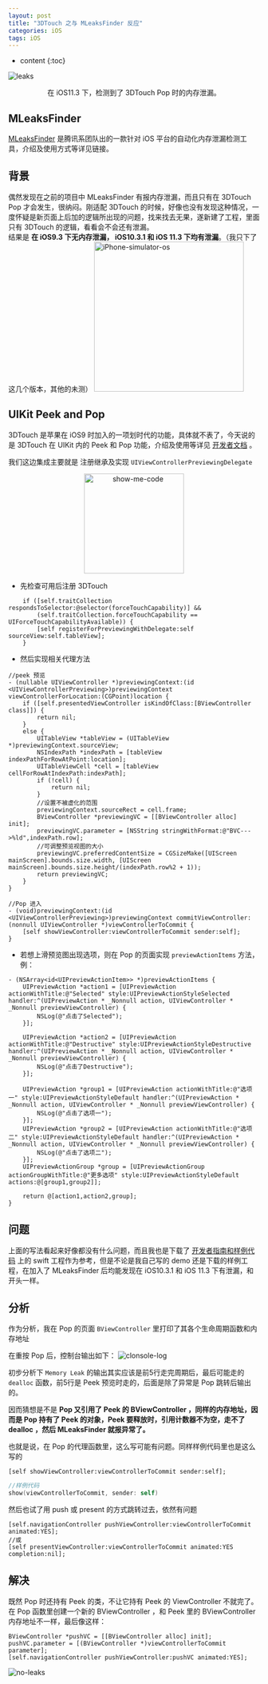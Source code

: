```yaml
---
layout: post
title: "3DTouch 之与 MLeaksFinder 反应"
categories: iOS
tags: iOS
---
```


* content
{:toc}

![leaks](https://raw.githubusercontent.com/1ilI/1ilI.github.io/master/resource/2018-05/3DTouch-iOS11-leaks.gif)
<p align="center">在 iOS11.3 下，检测到了 3DTouch Pop 时的内存泄漏。</p>






## MLeaksFinder 
[MLeaksFinder](https://github.com/Tencent/MLeaksFinder) 是腾讯系团队出的一款针对 iOS 平台的自动化内存泄漏检测工具，介绍及使用方式等详见链接。

## 背景
偶然发现在之前的项目中 MLeaksFinder 有报内存泄漏，而且只有在 3DTouch Pop 才会发生，很纳闷。刚适配 3DTouch 的时候，好像也没有发现这种情况，一度怀疑是新页面上后加的逻辑所出现的问题，找来找去无果，遂新建了工程，里面只有 3DTouch 的逻辑，看看会不会还有泄漏。<br/>
结果是 **在 iOS9.3 下无内存泄漏， iOS10.3.1 和 iOS 11.3 下均有泄漏**。（我只下了这几个版本，其他的未测）
<img alt="iPhone-simulator-os" src="https://raw.githubusercontent.com/1ilI/1ilI.github.io/master/resource/2018-05/iPhone-simulator-os.png" height="300px"/>

## UIKit Peek and Pop
3DTouch 是苹果在 iOS9 时加入的一项划时代的功能，具体就不表了，今天说的是 3DTouch 在 UIKit 内的 Peek 和 Pop 功能，介绍及使用等详见 [开发者文档](https://developer.apple.com/library/content/documentation/UserExperience/Conceptual/Adopting3DTouchOniPhone/) 。

我们这边集成主要就是 注册继承及实现 `UIViewControllerPreviewingDelegate`

<div align="center"> <img alt="show-me-code" src="https://raw.githubusercontent.com/1ilI/1ilI.github.io/master/resource/2018-04/show-me-code.png" width="200px"/> </div>

* 先检查可用后注册 3DTouch

```objc
    if ([self.traitCollection respondsToSelector:@selector(forceTouchCapability)] &&
        (self.traitCollection.forceTouchCapability == UIForceTouchCapabilityAvailable)) {
        [self registerForPreviewingWithDelegate:self sourceView:self.tableView];
    }
```

* 然后实现相关代理方法

```objc
//peek 预览
- (nullable UIViewController *)previewingContext:(id <UIViewControllerPreviewing>)previewingContext viewControllerForLocation:(CGPoint)location {
    if ([self.presentedViewController isKindOfClass:[BViewController class]]) {
        return nil;
    }
    else {
        UITableView *tableView = (UITableView *)previewingContext.sourceView;
        NSIndexPath *indexPath = [tableView indexPathForRowAtPoint:location];
        UITableViewCell *cell = [tableView cellForRowAtIndexPath:indexPath];
        if (!cell) {
            return nil;
        }
        //设置不被虚化的范围
        previewingContext.sourceRect = cell.frame;
        BViewController *previewingVC = [[BViewController alloc] init];
        previewingVC.parameter = [NSString stringWithFormat:@"BVC--->%ld",indexPath.row];
        //可调整预览视图的大小
        previewingVC.preferredContentSize = CGSizeMake([UIScreen mainScreen].bounds.size.width, [UIScreen mainScreen].bounds.size.height/(indexPath.row%2 + 1));
        return previewingVC;
    }
}
```

```objc
//Pop 进入
- (void)previewingContext:(id <UIViewControllerPreviewing>)previewingContext commitViewController:(nonnull UIViewController *)viewControllerToCommit {
    [self showViewController:viewControllerToCommit sender:self];
}
```

* 若想上滑预览图出现选项，则在 Pop 的页面实现 `previewActionItems` 方法，例：

```objc
- (NSArray<id<UIPreviewActionItem>> *)previewActionItems {
    UIPreviewAction *action1 = [UIPreviewAction actionWithTitle:@"Selected" style:UIPreviewActionStyleSelected handler:^(UIPreviewAction * _Nonnull action, UIViewController * _Nonnull previewViewController) {
        NSLog(@"点击了Selected");
    }];
    
    UIPreviewAction *action2 = [UIPreviewAction actionWithTitle:@"Destructive" style:UIPreviewActionStyleDestructive handler:^(UIPreviewAction * _Nonnull action, UIViewController * _Nonnull previewViewController) {
        NSLog(@"点击了Destructive");
    }];
    
    UIPreviewAction *group1 = [UIPreviewAction actionWithTitle:@"选项一" style:UIPreviewActionStyleDefault handler:^(UIPreviewAction * _Nonnull action, UIViewController * _Nonnull previewViewController) {
        NSLog(@"点击了选项一");
    }];
    UIPreviewAction *group2 = [UIPreviewAction actionWithTitle:@"选项二" style:UIPreviewActionStyleDefault handler:^(UIPreviewAction * _Nonnull action, UIViewController * _Nonnull previewViewController) {
        NSLog(@"点击了选项二");
    }];
    UIPreviewActionGroup *group = [UIPreviewActionGroup actionGroupWithTitle:@"更多选项" style:UIPreviewActionStyleDefault actions:@[group1,group2]];
    
    return @[action1,action2,group];
}
```

## 问题

上面的写法看起来好像都没有什么问题，而且我也是下载了 [开发者指南和样例代码](https://developer.apple.com/library/content/samplecode/ViewControllerPreviews/Introduction/Intro.html#//apple_ref/doc/uid/TP40016546) 上的 swift 工程作为参考，但是不论是我自己写的 demo 还是下载的样例工程，在加入了 MLeaksFinder 后均能发现在 iOS10.3.1 和 iOS 11.3 下有泄漏，和开头一样。

## 分析

作为分析，我在 Pop 的页面 `BViewController` 里打印了其各个生命周期函数和内存地址

在重按 Pop 后，控制台输出如下：
![clonsole-log](https://raw.githubusercontent.com/1ilI/1ilI.github.io/master/resource/2018-05/pop-console-log.png)

初步分析下 `Memory Leak` 的输出其实应该是前5行走完周期后，最后可能走的 `dealloc` 函数，前5行是 Peek 预览时走的，后面是除了异常是 Pop 跳转后输出的。

因而猜想是不是 **Pop 又引用了 Peek 的 BViewController ，同样的内存地址，因而是 Pop 持有了 Peek 的对象，Peek 要释放时，引用计数器不为空，走不了 dealloc ，然后 MLeaksFinder 就报异常了。**

也就是说，在 Pop 的代理函数里，这么写可能有问题。同样样例代码里也是这么写的

```objc
[self showViewController:viewControllerToCommit sender:self];
```

```swift
//样例代码
show(viewControllerToCommit, sender: self)
```

然后也试了用 push 或 present 的方式跳转过去，依然有问题

```objc
[self.navigationController pushViewController:viewControllerToCommit animated:YES];
//或
[self presentViewController:viewControllerToCommit animated:YES completion:nil];
```

## 解决

既然 Pop 时还持有 Peek 的类，不让它持有 Peek 的 ViewController 不就完了。在 Pop 函数里创建一个新的 BViewController ，和 Peek 里的 BViewController 内存地址不一样，最后像这样：

```objc
BViewController *pushVC = [[BViewController alloc] init];
pushVC.parameter = [(BViewController *)viewControllerToCommit parameter];
[self.navigationController pushViewController:pushVC animated:YES];
```

![no-leaks](https://raw.githubusercontent.com/1ilI/1ilI.github.io/master/resource/2018-05/3DTouch-iOS11-noleaks.gif)

